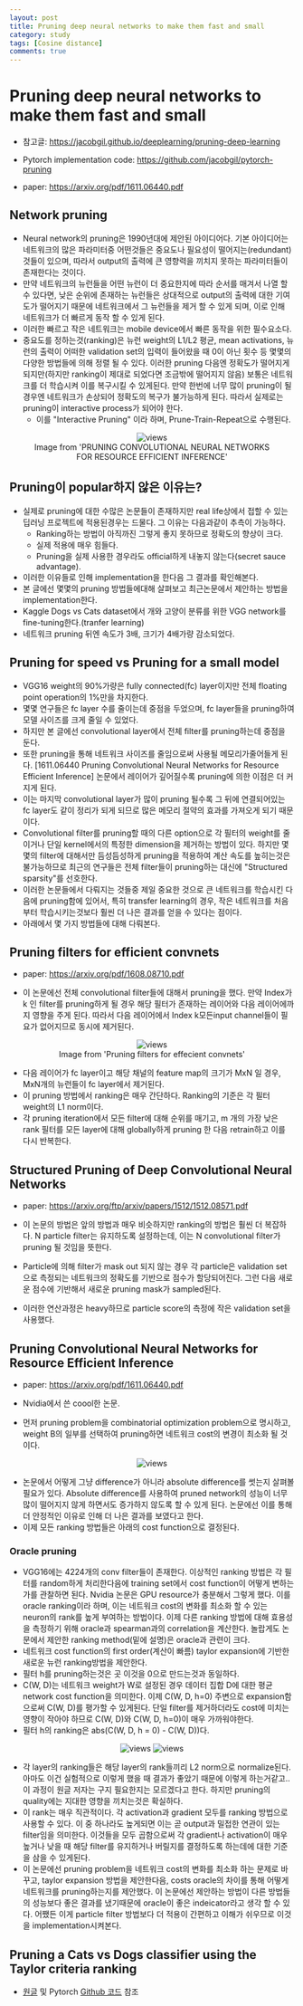 ```yaml
---
layout: post
title: Pruning deep neural networks to make them fast and small
category: study
tags: [Cosine distance]
comments: true
---
```


# Pruning deep neural networks to make them fast and small
- 참고글: https://jacobgil.github.io/deeplearning/pruning-deep-learning

- Pytorch implementation code: https://github.com/jacobgil/pytorch-pruning
- paper: https://arxiv.org/pdf/1611.06440.pdf

## Network pruning
- Neural network의 pruning은 1990년대에 제안된 아이디어다. 기본 아이디어는 네트워크의 많은 파라미터중 어떤것들은 중요도나 필요성이 떨어지는(redundant) 것들이 있으며, 따라서 output의 출력에 큰 영향력을 끼치지 못하는 파라미터들이 존재한다는 것이다.
- 만약 네트워크의 뉴런들을 어떤 뉴런이 더 중요한지에 따라 순서를 매겨서 나열 할 수 있다면, 낮은 순위에 존재하는 뉴런들은 상대적으로 output의 출력에 대한 기여도가 떨어지기 때문에 네트워크에서 그 뉴런들을 제거 할 수 있게 되며, 이로 인해 네트워크가 더 빠르게 동작 할 수 있게 된다.
- 이러한 빠르고 작은 네트워크는 mobile device에서 빠른 동작을 위한 필수요소다.
- 중요도를 정하는것(ranking)은 뉴런 weight의 L1/L2 평균, mean activations, 뉴런의 출력이 어떠한 validation set의 입력이 들어왔을 때 0이 아닌 횟수 등 몇몇의 다양한 방법들에 의해 정렬 될 수 있다. 이러한 pruning 다음엔 정확도가 떨어지게 되지만(하지만 ranking이 제대로 되었다면 조금밖에 떨어지지 않음) 보통은 네트워크를 더 학습시켜 이를 복구시킬 수 있게된다. 만약 한번에 너무 많이 pruning이 될 경우엔 네트워크가 손상되어 정확도의 복구가 불가능하게 된다. 따라서 실제로는 pruning이 interactive process가 되어야 한다. 
  - 이를 "Interactive Pruning" 이라 하며, Prune-Train-Repeat으로 수행된다.

<center>
<figure>
<img src="/assets/post_img/study/2019-04-13-pruning/fig1.png" alt="views">
<figcaption>Image from 'PRUNING CONVOLUTIONAL NEURAL NETWORKS FOR RESOURCE EFFICIENT INFERENCE'</figcaption>
</figure>
</center>

## Pruning이 popular하지 않은 이유는?
- 실제로 pruning에 대한 수많은 논문들이 존재하지만 real life상에서 접할 수 있는 딥러닝 프로젝트에 적용된경우는 드물다. 그 이유는 다음과같이 추측이 가능하다.
  - Ranking하는 방법이 아직까진 그렇게 좋지 못하므로 정확도의 향상이 크다.
  - 실제 적용에 매우 힘들다.
  - Pruning을 실제 사용한 경우라도 official하게 내놓지 않는다(secret sauce advantage).
- 이러한 이유들로 인해 implementation을 한다음 그 결과를 확인해본다.
- 본 글에선 몇몇의 pruning 방법들에대해 살펴보고 최근논문에서 제안하는 방법을 implementation한다.
- Kaggle Dogs vs Cats dataset에서 개와 고양이 분류를 위한 VGG network를 fine-tuning한다.(tranfer learning)
- 네트워크 pruning 뒤엔 속도가 3배, 크기가 4배가량 감소되었다.

## Pruning for speed vs Pruning for a small model
- VGG16 weight의 90%가량은 fully connected(fc) layer이지만 전체 floating point operation의 1%만을 차지한다.
- 몇몇 연구들은 fc layer 수를 줄이는데 중점을 두었으며, fc layer들을 pruning하여 모델 사이즈를 크게 줄일 수 있었다.
- 하지만 본 글에선 convolutional layer에서 전체 filter를 pruning하는데 중점을 둔다.
- 또한 pruning을 통해 네트워크 사이즈를 줄임으로써 사용될 메모리가줄어들게 된다. [1611.06440 Pruning Convolutional Neural Networks for Resource Efficient Inference] 논문에서 레이어가 깊어질수록 pruning에 의한 이점은 더 커지게 된다.
- 이는 마지막 convolutional layer가 많이 pruning 될수록 그 뒤에 연결되어있는 fc layer도 같이 정리가 되게 되므로 많은 메모리 절약의 효과를 가져오게 되기 때문이다.
- Convolutional filter를 pruning할 때의 다른 option으로 각 필터의 weight를 줄이거나 단일 kernel에서의 특정한 dimension을 제거하는 방법이 있다. 하지만 몇몇의 filter에 대해서만 듬성듬성하게 pruning을 적용하여 계산 속도를 높히는것은 불가능하므로 최근의 연구들은 전체 filter들이 pruning하는 대신에 "Structured sparsity"를 선호한다.
- 이러한 논문들에서 다뤄지는 것들중 제일 중요한 것으로 큰 네트워크를 학습시킨 다음에 pruning함에 있어서, 특히 transfer learning의 경우, 작은 네트워크를 처음부터 학습시키는것보다 훨씬 더 나은 결과를 얻을 수 있다는 점이다.
- 아래에서 몇 가지 방법들에 대해 다뤄본다.

## Pruning filters for efficient convnets
- paper: https://arxiv.org/pdf/1608.08710.pdf

- 이 논문에선 전체 convolutional filter들에 대해서 pruning을 했다. 만약 Index가 k 인 filter를 pruning하게 될 경우 해당 필터가 존재하는 레이어와 다음 레이어에까지 영향을 주게 된다. 따라서 다음 레이어에서 Index k모든input channel들이 필요가 없어지므로 동시에 제거된다.

<center>
<figure>
<img src="/assets/post_img/study/2019-04-13-pruning/fig2.png" alt="views">
<figcaption>Image from 'Pruning filters for effecient convnets'</figcaption>
</figure>
</center>

- 다음 레이어가 fc layer이고 해당 채널의 feature map의 크기가 MxN 일 경우, MxN개의 뉴런들이 fc layer에서 제거된다.
- 이 pruning 방법에서 ranking은 매우 간단하다. Ranking의 기준은 각 필터 weight의 L1 norm이다.
- 각 pruning iteration에서 모든 filter에 대해 순위를 매기고, m 개의 가장 낮은 rank 필터를 모든 layer에 대해 globally하게 pruning 한 다음 retrain하고 이를 다시 반복한다.

## Structured Pruning of Deep Convolutional Neural Networks
- paper: https://arxiv.org/ftp/arxiv/papers/1512/1512.08571.pdf

- 이 논문의 방법은 앞의 방법과 매우 비슷하지만 ranking의 방법은 훨씬 더 복잡하다. N particle filter는 유지하도록 설정하는데, 이는 N convolutional filter가 pruning 될 것임을 뜻한다.
- Particle에 의해 filter가 mask out 되지 않는 경우 각 particle은 validation set으로 측정되는 네트워크의 정확도를 기반으로 점수가 할당되어진다. 그런 다음 새로운 점수에 기반해서 새로운 pruning mask가 sampled된다.
- 이러한 연산과정은 heavy하므로 particle score의 측정에 작은 validation set을 사용했다.

## Pruning Convolutional Neural Networks for Resource Efficient Inference
- paper: https://arxiv.org/pdf/1611.06440.pdf

- Nvidia에서 쓴 coool한 논문.
- 먼저 pruning problem을 combinatorial optimization problem으로 명시하고, weight B의 일부를 선택하여 pruning하면 네트워크 cost의 변경이 최소화 될 것이다.

<center>
<figure>
<img src="/assets/post_img/study/2019-04-13-pruning/fig3.png" alt="views">
</figure>
</center>

- 논문에서 어떻게 그냥 difference가 아니라 absolute difference를 썻는지 살펴볼 필요가 있다. Absolute difference를 사용하여 pruned network의 성능이 너무 많이 떨어지지 않게 하면서도 증가하지 않도록 할 수 있게 된다. 논문에선 이를 통해 더 안정적인 이유로 인해 더 나은 결과를 보였다고 한다.
- 이제 모든 ranking 방법들은 아래의 cost function으로 결정된다.

### Oracle pruning
- VGG16에는 4224개의 conv filter들이 존재한다. 이상적인 ranking 방법은 각 필터를 random하게 처리한다음에 training set에서 cost function이 어떻게 변하는가를 관찰하면 된다. Nvidia 논문은 GPU resource가 충분해서 그렇게 했다. 이를 oracle ranking이라 하며, 이는 네트워크 cost의 변화를 최소화 할 수 있는 neuron의 rank를 높게 부여하는 방법이다. 이제 다른 ranking 방법에 대해 효용성을 측정하기 위해 oracle과 spearman과의 correlation을 계산한다. 놀랍게도 논문에서 제안한 ranking method(밑에 설명)은 oracle과 관련이 크다.
- 네트워크 cost function의 first order(계산이 빠름) taylor expansion에 기반한 새로운 뉴런 ranking방법을 제안한다.
- 필터 h를 pruning하는것은 곳 이것을 0으로 만드는것과 동일하다.
- C(W, D)는 네트워크 weight가 W로 설정된 경우 데이터 집합 D에 대한 평균 network cost function을 의미한다. 이제 C(W, D, h=0) 주변으로 expansion함으로써 C(W, D)를 평가할 수 있게된다. 단일 filter를 제거하더라도 cost에 미치는 영향이 작아야 하므로 C(W, D)와 C(W, D, h=0)이 매우 가까워야한다.
- 필터 h의 ranking은 abs(C(W, D, h = 0) - C(W, D))다.

<center>
<figure>
<img src="/assets/post_img/study/2019-04-13-pruning/fig4.png" alt="views">
<img src="/assets/post_img/study/2019-04-13-pruning/fig5.png" alt="views">
</figure>
</center>

- 각 layer의 ranking들은 해당 layer의 rank들끼리 L2 norm으로 normalize된다. 아마도 이건 실험적으로 이렇게 했을 때 결과가 좋았기 때문에 이렇게 하는거같고.. 이 과정이 원글 저자는 구지 필요한지는 모르겠다고 한다. 하지만 pruning의 quality에는 지대한 영향을 끼치는것은 확실하다.
- 이 rank는 매우 직관적이다. 각 activation과 gradient 모두를 ranking 방법으로 사용할 수 있다. 이 중 하나라도 높게되면 이는 곧 output과 밀접한 연관이 있는 filter임을 의미한다. 이것들을 모두 곱함으로써 각 gradient나 activation이 매우 높거나 낮을 때 해당 filter를 유지하거나 버릴지를 결정하도록 하는데에 대한 기준을 삼을 수 있게된다.
- 이 논문에선 pruning problem을 네트워크 cost의 변화를 최소화 하는 문제로 바꾸고, taylor expansion 방법을 제안한다음, costs oracle의 차이를 통해 어떻게 네트워크를 pruning하는지를 제안했다. 이 논문에선 제안하는 방법이 다른 방법들의 성능보다 좋은 결과를 냈기때문에 oracle이 좋은 indeicator라고 생각 할 수 있다. 어쨌든 이게 particle filter 방법보다 더 적용이 간편하고 이해가 쉬우므로 이것을 implementation시켜본다.

## Pruning a Cats vs Dogs classifier using the Taylor criteria ranking

- [원글](https://jacobgil.github.io/deeplearning/pruning-deep-learning) 및 Pytorch [Github 코드](https://github.com/jacobgil/pytorch-pruning) 참조



